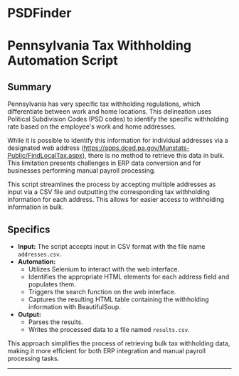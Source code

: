 # PSDFinder

# Pennsylvania Tax Withholding Automation Script

## Summary
Pennsylvania has very specific tax withholding regulations, which differentiate between work and home locations. This delineation uses Political Subdivision Codes (PSD codes) to identify the specific withholding rate based on the employee's work and home addresses.

While it is possible to identify this information for individual addresses via a designated web address (https://apps.dced.pa.gov/Munstats-Public/FindLocalTax.aspx), there is no method to retrieve this data in bulk. This limitation presents challenges in ERP data conversion and for businesses performing manual payroll processing.

This script streamlines the process by accepting multiple addresses as input via a CSV file and outputting the corresponding tax withholding information for each address. This allows for easier access to withholding information in bulk.

## Specifics
- **Input:** The script accepts input in CSV format with the file name `addresses.csv`.
- **Automation:** 
  - Utilizes Selenium to interact with the web interface.
  - Identifies the appropriate HTML elements for each address field and populates them.
  - Triggers the search function on the web interface.
  - Captures the resulting HTML table containing the withholding information with BeautifulSoup.
- **Output:** 
  - Parses the results.
  - Writes the processed data to a file named `results.csv`.

This approach simplifies the process of retrieving bulk tax withholding data, making it more efficient for both ERP integration and manual payroll processing tasks.
****

